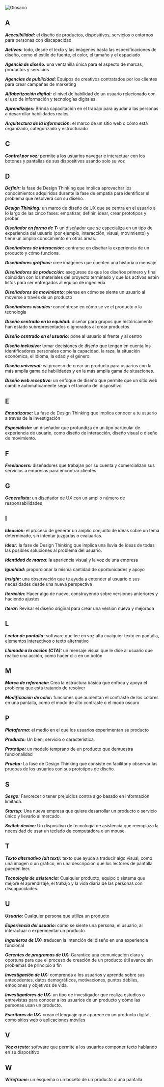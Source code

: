 ![Glosario](../img/glosario.jpg)

## A

___Accesibilidad:___ el diseño de productos, dispositivos, servicios o entornos para personas con discapacidad

___Activos:___ todo, desde el texto y las imágenes hasta las especificaciones de diseño, como el estilo de fuente, el color, el tamaño y el espaciado

___Agencia de diseño:___ una ventanilla única para el aspecto de marcas, productos y servicios

___Agencias de publicidad:___ Equipos de creativos contratados por los clientes para crear campañas de marketing

___Alfabetización digital:___ el nivel de habilidad de un usuario relacionado con el uso de información y tecnologías digitales.

___Aprendizajes:___ Brinda capacitación en el trabajo para ayudar a las personas a desarrollar habilidades reales

___Arquitectura de la información:___ el marco de un sitio web o cómo está organizado, categorizado y estructurado

## C

___Control por voz:___ permite a los usuarios navegar e interactuar con los botones y pantallas de sus dispositivos usando solo su voz

## D

___Definir:___ la fase de Design Thinking que implica aprovechar los conocimientos adquiridos durante la fase de empatía para identificar el problema que resolverá con su diseño.

___Design Thinking:___ un marco de diseño de UX que se centra en el usuario a lo largo de las cinco fases: empatizar, definir, idear, crear prototipos y probar.

___Diseñador en forma de T:___ un diseñador que se especializa en un tipo de experiencia del usuario (por ejemplo, interacción, visual, movimiento) y tiene un amplio conocimiento en otras áreas.

___Diseñadores de interacción:___ centrarse en diseñar la experiencia de un producto y cómo funciona.

___Diseñadores gráficos:___ cree imágenes que cuenten una historia o mensaje

___Diseñadores de producción:___ asegúrese de que los diseños primero y final coincidan con los materiales del proyecto terminado y que los activos estén listos para ser entregados al equipo de ingeniería.

___Diseñadores de movimiento:___ piense en cómo se siente un usuario al moverse a través de un producto

___Diseñadores visuales:___ concéntrese en cómo se ve el producto o la tecnología

___Diseño centrado en la equidad:___ diseñar para grupos que históricamente han estado subrepresentados o ignorados al crear productos.

___Diseño centrado en el usuario:___ pone al usuario al frente y al centro

___Diseño inclusivo:___ tomar decisiones de diseño que tengan en cuenta los identificadores personales como la capacidad, la raza, la situación económica, el idioma, la edad y el género.

___Diseño universal:___ wl proceso de crear un producto para usuarios con la más amplia gama de habilidades y en la más amplia gama de situaciones.

___Diseño web receptivo:___ un enfoque de diseño que permite que un sitio web cambie automáticamente según el tamaño del dispositivo

## E

___Empatizarse:___ La fase de Design Thinking que implica conocer a tu usuario a través de la investigación

___Especialista:___ un diseñador que profundiza en un tipo particular de experiencia de usuario, como diseño de interacción, diseño visual o diseño de movimiento.

## F

___Freelancers:___ diseñadores que trabajan por su cuenta y comercializan sus servicios a empresas para encontrar clientes.

## G
___Generalista:___ un diseñador de UX con un amplio número de responsabilidades

## I

___Ideación:___ el proceso de generar un amplio conjunto de ideas sobre un tema determinado, sin intentar juzgarlas o evaluarlas.

___Idear:___ la fase de Design Thinking que implica una lluvia de ideas de todas las posibles soluciones al problema del usuario.

___Identidad de marca:___ la apariencia visual y la voz de una empresa

___Igualdad:___ proporcionar la misma cantidad de oportunidades y apoyo

___Insight:___ una observación que te ayuda a entender al usuario o sus necesidades desde una nueva perspectiva

___Iteración:___ Hacer algo de nuevo, construyendo sobre versiones anteriores y haciendo ajustes

___Iterar:___ Revisar el diseño original para crear una versión nueva y mejorada

## L

___Lector de pantalla:___ software que lee en voz alta cualquier texto en pantalla, elementos interactivos o texto alternativo

___Llamada a la acción (CTA):___ un mensaje visual que le dice al usuario que realice una acción, como hacer clic en un botón

## M

___Marco de referencia:___ Crea la estructura básica que enfoca y apoya el problema que está tratando de resolver

___Modificación de color:___ funciones que aumentan el contraste de los colores en una pantalla, como el modo de alto contraste o el modo oscuro

## P
___Plataforma:___ el medio en el que los usuarios experimentan su producto

___Producto:___ Un bien, servicio o característica.

___Prototipo:___ un modelo temprano de un producto que demuestra funcionalidad

___Prueba:___ La fase de Design Thinking que consiste en facilitar y observar las pruebas de los usuarios con sus prototipos de diseño.

## S

___Sesgo:___ Favorecer o tener prejuicios contra algo basado en información limitada.

___Startup:___ Una nueva empresa que quiere desarrollar un producto o servicio único y llevarlo al mercado.

___Switch device:___ Un dispositivo de tecnología de asistencia que reemplaza la necesidad de usar un teclado de computadora o un mouse

## T

___Texto alternativo (alt text):___ texto que ayuda a traducir algo visual, como una imagen o un gráfico, en una descripción que los lectores de pantalla pueden leer.
 
___Tecnología de asistencia:___ Cualquier producto, equipo o sistema que mejore el aprendizaje, el trabajo y la vida diaria de las personas con discapacidades.

## U

___Usuario:___ Cualquier persona que utiliza un producto

___Experiencia del usuario:___ cómo se siente una persona, el usuario, al interactuar o experimentar un producto

___Ingenieros de UX:___ traducen la intención del diseño en una experiencia funcional

___Gerentes de programas de UX:___ Garantice una comunicación clara y oportuna para que el proceso de creación de un producto útil avance sin problemas de principio a fin

___Investigación de UX:___ comprenda a los usuarios y aprenda sobre sus antecedentes, datos demográficos, motivaciones, puntos débiles, emociones y objetivos de vida.

___Investigadores de UX:___ un tipo de investigador que realiza estudios o entrevistas para conocer a los usuarios de un producto y cómo las personas usan un producto.

___Escritores de UX:___ crean el lenguaje que aparece en un producto digital, como sitios web o aplicaciones móviles

## V

___Voz a texto:___ software que permite a los usuarios componer texto hablando en su dispositivo

## W

___Wireframe:___ un esquema o un boceto de un producto o una pantalla
